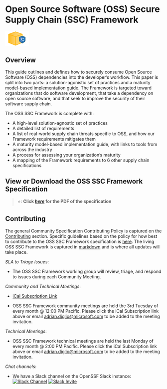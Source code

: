 # Open Source Software (OSS) Secure Supply Chain (SSC) Framework

<img alt="secure package icon" src="images/secure-package-icon.png" width=15%>

## Overview
This guide outlines and defines how to securely consume Open Source Software (OSS) dependencies into the developer’s workflow. This paper is split into two parts: a solution-agonistic set of practices and a maturity model-based implementation guide. The Framework is targeted toward organizations that do software development, that take a dependency on open source software, and that seek to improve the security of their software supply chain. 

The OSS SSC Framework is complete with: 

* A high-level solution-agnostic set of practices 
* A detailed list of requirements 
* A list of real-world supply chain threats specific to OSS, and how our Framework requirements mitigates them 
* A maturity model-based implementation guide, with links to tools from across the industry 
* A process for assessing your organization’s maturity 
* A mapping of the Framework requirements to 6 other supply chain specifications 

## View or Download the OSS SSC Framework Specification

> ⭐: **Click
> _[here](./specification/Open_Source_Software_(OSS)_Secure_Supply_Chain_(SSC)_Framework.pdf)_ for the PDF of the specification**

## Contributing

The general Community Specification Contributing Policy is captured on the [Contributing](Contributing.md) section. Specific guidelines based on the policy for how best to contribute to the OSS SSC Framework specification is [here](./specification/README.md). The living OSS SSC Framework is captured in [markdown](./specification/framework.md) and is where all updates will take place.

*SLA to Triage Issues*:
- The OSS SSC Framework working group will review, triage, and respond to issues during each Community Meeting.

*Community and Technical Meetings*:
- <a href=https://calendar.google.com/calendar/ical/eqv110d2cdrev5mf51ie7hapu4%40group.calendar.google.com/public/basic.ics>iCal Subscription Link</a>

- OSS SSC Framework community meetings are held the 3rd Tuesday of every month @ 12:00 PM Pacific. Please click the iCal Subscription link above or email adrian.diglio@microsoft.com to be added to the meeting invitation.

*Technical Meetings*:
- OSS SSC Framework technical meetings are held the last Monday of every month @ 2:00 PM Pacific. Please click the iCal Subscription link above or email adrian.diglio@microsoft.com to be added to the meeting invitation.

*Chat channels*:

- We have a Slack channel on the OpenSSF Slack instance: <a href=https://openssf.slack.com/archives/C03THTH3RSM><img src="https://img.shields.io/badge/Slack:-%23oss_ssc_framework%20on%20OpenSSF%20Slack-blue.svg?style=plastic&logo=slack" alt="Slack Channel"></a>
<a href=https://slack.openssf.org/><img src="https://img.shields.io/badge/Slack-OpenSSF%20Slack%20Invite-blue.svg?style=plastic&logo=slack" alt="Slack Invite"></a>
